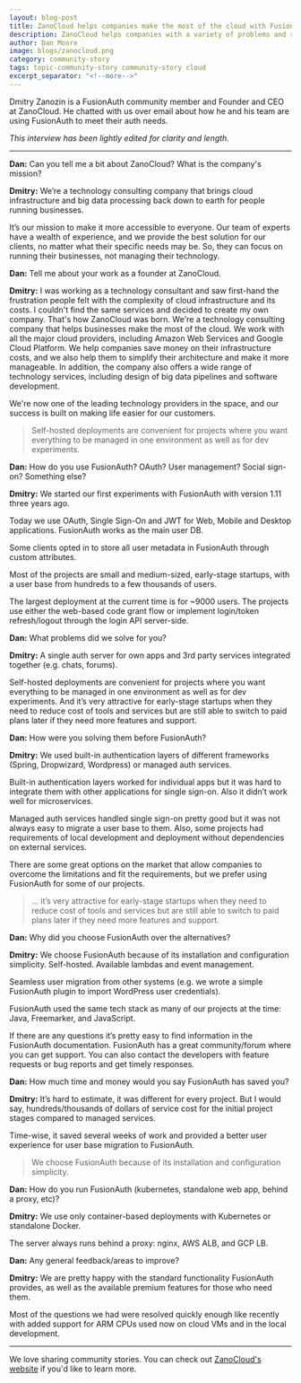 ```yaml
---
layout: blog-post
title: ZanoCloud helps companies make the most of the cloud with FusionAuth
description: ZanoCloud helps companies with a variety of problems and reaches for FusionAuth for their auth needs.
author: Dan Moore
image: blogs/zanocloud.png
category: community-story
tags: topic-community-story community-story cloud
excerpt_separator: "<!--more-->"
---
```


Dmitry Zanozin is a FusionAuth community member and Founder and CEO at ZanoCloud. He chatted with us over email about how he and his team are using FusionAuth to meet their auth needs. 

<!--more-->

*This interview has been lightly edited for clarity and length.*

-------

**Dan:** Can you tell me a bit about ZanoCloud? What is the company's mission?

**Dmitry:** We’re a technology consulting company that brings cloud infrastructure and big data processing back down to earth for people running businesses.

It’s our mission to make it more accessible to everyone. Our team of experts have a wealth of experience, and we provide the best solution for our clients, no matter what their specific needs may be. So, they can focus on running their businesses, not managing their technology.

**Dan:** Tell me about your work as a founder at ZanoCloud.

**Dmitry:** I was working as a technology consultant and saw first-hand the frustration people felt with the complexity of cloud infrastructure and its costs. I couldn't find the same services and decided to create my own company. That's how ZanoCloud was born. We're a technology consulting company that helps businesses make the most of the cloud. We work with all the major cloud providers, including Amazon Web Services and Google Cloud Platform. We help companies save money on their infrastructure costs, and we also help them to simplify their architecture and make it more manageable. In addition, the company also offers a wide range of technology services, including design of big data pipelines and software development.

We're now one of the leading technology providers in the space, and our success is built on making life easier for our customers.

> Self-hosted deployments are convenient for projects where you want everything to be managed in one environment as well as for dev experiments.

**Dan:** How do you use FusionAuth? OAuth? User management? Social sign-on? Something else?

**Dmitry:** We started our first experiments with FusionAuth with version 1.11 three years ago.

Today we use OAuth, Single Sign-On and JWT for Web, Mobile and Desktop applications. FusionAuth works as the main user DB.

Some clients opted in to store all user metadata in FusionAuth through custom attributes.

Most of the projects are small and medium-sized, early-stage startups, with a user base from hundreds to a few thousands of users.

The largest deployment at the current time is for ~9000 users. The projects use either the web-based code grant flow or implement login/token refresh/logout through the login API server-side.
 
**Dan:** What problems did we solve for you?

**Dmitry:** A single auth server for own apps and 3rd party services integrated together (e.g. chats, forums).

Self-hosted deployments are convenient for projects where you want everything to be managed in one environment as well as for dev experiments. And it’s very attractive for early-stage startups when they need to reduce cost of tools and services but are still able to switch to paid plans later if they need more features and support.

**Dan:** How were you solving them before FusionAuth?

**Dmitry:** We used built-in authentication layers of different frameworks (Spring, Dropwizard, Wordpress) or managed auth services.

Built-in authentication layers worked for individual apps but it was hard to integrate them with other applications for single sign-on. Also it didn’t work well for microservices.

Managed auth services handled single sign-on pretty good but it was not always easy to migrate a user base to them. Also, some projects had requirements of local development and deployment without dependencies on external services.

There are some great options on the market that allow companies to overcome the limitations and fit the requirements, but we prefer using FusionAuth for some of our projects.  

> ... it’s very attractive for early-stage startups when they need to reduce cost of tools and services but are still able to switch to paid plans later if they need more features and support.

**Dan:** Why did you choose FusionAuth over the alternatives?

**Dmitry:** We choose FusionAuth because of its installation and configuration simplicity. Self-hosted. Available lambdas and event management.

Seamless user migration from other systems (e.g. we wrote a simple FusionAuth plugin to import WordPress user credentials).

FusionAuth used the same tech stack as many of our projects at the time: Java, Freemarker, and JavaScript.

If there are any questions it’s pretty easy to find information in the FusionAuth documentation. FusionAuth has a great community/forum where you can get support. You can also contact the developers with  feature requests or bug reports and get timely responses.

**Dan:** How much time and money would you say FusionAuth has saved you?

**Dmitry:** It’s hard to estimate, it was different for every project. But I would say, hundreds/thousands of dollars of service cost for the initial project stages compared to managed services.

Time-wise, it saved several weeks of work and provided a better user experience for user base migration to FusionAuth.

> We choose FusionAuth because of its installation and configuration simplicity.

**Dan:** How do you run FusionAuth (kubernetes, standalone web app, behind a proxy, etc)?

**Dmitry:** We use only container-based deployments with Kubernetes or standalone Docker.

The server always runs behind a proxy: nginx, AWS ALB, and GCP LB.

**Dan:** Any general feedback/areas to improve?

**Dmitry:** We are pretty happy with the standard functionality FusionAuth provides, as well as the available premium features for those who need them.

Most of the questions we had were resolved quickly enough like recently with added support for ARM CPUs used now on cloud VMs and in the local development.

-------

We love sharing community stories. You can check out [ZanoCloud's website](https://zanocloud.com/) if you'd like to learn more. 

